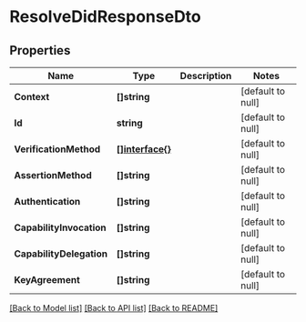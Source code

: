 # ResolveDidResponseDto

## Properties
Name | Type | Description | Notes
------------ | ------------- | ------------- | -------------
**Context** | **[]string** |  | [default to null]
**Id** | **string** |  | [default to null]
**VerificationMethod** | [**[]interface{}**](interface{}.md) |  | [default to null]
**AssertionMethod** | **[]string** |  | [default to null]
**Authentication** | **[]string** |  | [default to null]
**CapabilityInvocation** | **[]string** |  | [default to null]
**CapabilityDelegation** | **[]string** |  | [default to null]
**KeyAgreement** | **[]string** |  | [default to null]

[[Back to Model list]](../README.md#documentation-for-models) [[Back to API list]](../README.md#documentation-for-api-endpoints) [[Back to README]](../README.md)

